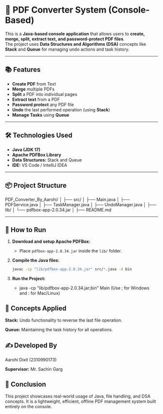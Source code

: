 # 📄 PDF Converter System (Console-Based)

This is a **Java-based console application** that allows users to **create, merge, split, extract text, and password-protect PDF files**.  
The project uses **Data Structures and Algorithms (DSA)** concepts like **Stack** and **Queue** for managing undo actions and task history.

---

## 📚 Features

- **Create PDF** from Text
- **Merge** multiple PDFs
- **Split** a PDF into individual pages
- **Extract text** from a PDF
- **Password protect** any PDF file
- **Undo** the last performed operation (using **Stack**)
- **Manage Tasks** using **Queue**

---

## 🛠️ Technologies Used

- **Java (JDK 17)**
- **Apache PDFBox Library**
- **Data Structures:** Stack and Queue
- **IDE:** VS Code / IntelliJ IDEA

---

## 📦 Project Structure
PDF_Converter_By_Aarohi/
│
├── src/
│   ├── Main.java
│   ├── PDFService.java
│   ├── TaskManager.java
│   ├── UndoManager.java
│
├── lib/
│   └── pdfbox-app-2.0.34.jar
│
├── README.md


---

## 🚀 How to Run

1. **Download and setup Apache PDFBox:**
   - Place `pdfbox-app-2.0.34.jar` inside the `lib/` folder.

2. **Compile the Java files:**
   ```bash
   javac -cp "lib/pdfbox-app-2.0.34.jar" src/*.java -d bin
3. **Run the Project:**
   - java -cp "lib/pdfbox-app-2.0.34.jar;bin" Main
     (Use ; for Windows and : for Mac/Linux)
## 🧠 Concepts Applied
**Stack:**
Undo functionality to reverse the last file operation.

**Queue:**
Maintaining the task history for all operations.

## ✍️ Developed By
Aarohi Dixit (2310990173)

**Supervisor:**
Mr. Sachin Garg

## 🎯 Conclusion
This project showcases real-world usage of Java, file handling, and DSA concepts.
It is a lightweight, efficient, offline PDF management system built entirely on the console.

